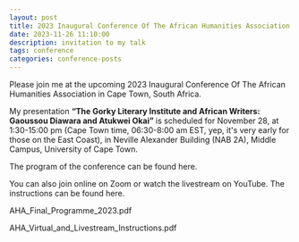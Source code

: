 ```yaml
---
layout: post
title: 2023 Inaugural Conference Of The African Humanities Association in Cape Town, South Africa
date: 2023-11-26 11:10:00
description: invitation to my talk
tags: conference
categories: conference-posts
---
```

Please join me at the upcoming 2023 Inaugural Conference Of The African Humanities Association in Cape Town, South Africa.

My presentation **“The Gorky Literary Institute and African Writers: Gaoussou Diawara and Atukwei Okai”** is scheduled for November 28, at 1:30-15:00 pm (Cape Town time, 06:30-8:00 am EST, yep, it's very early for those on the East Coast), in Neville Alexander Building (NAB 2A),
Middle Campus, University of Cape Town.

The program of the conference can be found here.

You can also join online on Zoom or watch the livestream on YouTube. The instructions can be found here.

AHA_Final_Programme_2023.pdf

AHA_Virtual_and_Livestream_Instructions.pdf
